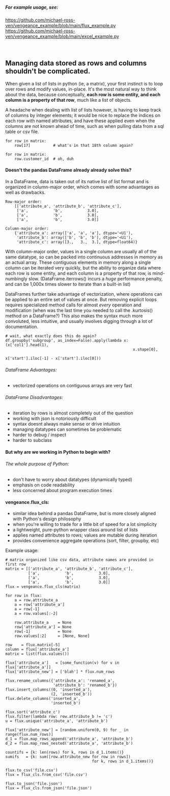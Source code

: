 ##### For example usage, see:
https://github.com/michael-ross-ven/vengeance_example/blob/main/flux_example.py
<br/>
https://github.com/michael-ross-ven/vengeance_example/blob/main/excel_example.py
<br/>
<br/>
<br/>

## Managing data stored as rows and columns shouldn't be complicated.

When given a list of lists in python (ie, a matrix), your first instinct is to loop over rows and modify values, in-place. It's the most 
natural way to think about the data, because conceptually, **each row is some entity, and each column is a property of that row**, much 
like a list of objects.

A headache when dealing with list of lists however, is having to keep track of columns by integer elements; it would be nice to replace 
the indices on each row with named attributes, and have these applied even when the columns are not known ahead of time, such as when 
pulling data from a sql table or csv file.

    for row in matrix:
        row[17]          # what's in that 18th column again?

    for row in matrix:
        row.customer_id  # oh, duh


#### Doesn't the pandas DataFrame already already solve this?
In a DataFrame, data is taken out of its native list of list format and is organized in column-major order, which comes with some 
advantages as well as drawbacks.

    Row-major order:
        [['attribute_a', 'attribute_b', 'attribute_c'],
         ['a',           'b',           3.0],
         ['a',           'b',           3.0],
         ['a',           'b',           3.0]]

    Column-major order:
        {'attribute_a': array(['a', 'a', 'a'], dtype='<U1'),
         'attribute_b': array(['b', 'b', 'b'], dtype='<U1'),
         'attribute_c': array([3.,   3.,  3.], dtype=float64)}


With column-major order, values in a single column are usually all of the same datatype, so can be packed into continuous 
addresses in memory as an actual array. These contiguous elements in memory along a single column can be iterated very quickly, 
but the ability to organize data where each row is some entity, and each column is a property of that row, is mind-numbingly slow.
(DataFrame.iterrows() incurs a *huge* performance penalty, and can be 1,000x times slower to iterate than a built-in list)

DataFrames further take advantage of vectorization, where operations can be applied to an entire set of values at once. 
But removing explicit loops requires specialized method calls for almost *every* operation and modification (when was 
the last time you needed to call the .kurtosis() method on a DataFrame?) This also makes the syntax much more convoluted, 
less intuitive, and usually involves digging through a lot of documentation. 

    # wait, what exactly does this do again?
    df.groupby('subgroup', as_index=False).apply(lambda x: (x['col1'].head(1), 
                                                            x.shape[0], 
                                                            x['start'].iloc[-1] - x['start'].iloc[0]))


###### DataFrame Advantages:
* vectorized operations on contiguous arrays are very fast

###### DataFrame Disadvantages:
* iteration by rows is almost completely out of the question
* working with json is notoriously difficult
* syntax doesnt always make sense or drive intuition
* managing datatypes can sometimes be problematic
* harder to debug / inspect
* harder to subclass


#### But why are we working in Python to begin with?
###### The whole purpose of Python:
* don't have to worry about datatypes (dynamically typed)
* emphasis on code readability
* less concerned about program execution times


#### vengeance.flux_cls:
* similar idea behind a pandas DataFrame, but is more closely aligned with Python's design philosophy
* when you're willing to trade for a little bit of speed for a lot simplicity
* a lightweight, pure-python wrapper class around list of lists
* applies named attributes to rows; values are mutable during iteration
* provides convenience aggregate operations (sort, filter, groupby, etc)


Example usage:

    # matrix organized like csv data, attribute names are provided in first row
    matrix = [['attribute_a', 'attribute_b', 'attribute_c'],
              ['a',           'b',           3.0],
              ['a',           'b',           3.0],
              ['a',           'b',           3.0]]
    flux = vengeance.flux_cls(matrix)

    for row in flux:
        a = row.attribute_a
        a = row['attribute_a']
        a = row[-1]
        a = row.values[:-2]

        row.attribute_a    = None
        row['attribute_a'] = None
        row[-1]            = None
        row.values[:2]     = [None, None]

    row    = flux.matrix[-5]
    column = flux['attribute_a']
    matrix = list(flux.values())
    
    flux['attribute_a']   = [some_function(v) for v in flux['attribute_a']]
    flux['attribute_new'] = ['blah'] * flux.num_rows

    flux.rename_columns({'attribute_a': 'renamed_a',
                         'attribute_b': 'renamed_b'})
    flux.insert_columns((0, 'inserted_a'),
                        (2, 'inserted_b'))
    flux.delete_columns('inserted_a',
                        'inserted_b')

    flux.sort('attribute_c')
    flux.filter(lambda row: row.attribute_b != 'c')
    u = flux.unique('attribute_a', 'attribute_b')

    flux['attribute_new'] = [random.uniform(0, 9) for _ in range(flux.num_rows)]
    d_1 = flux.map_rows_append('attribute_a', 'attribute_b')
    d_2 = flux.map_rows_nested('attribute_a', 'attribute_b')

    countifs = {k: len(rows) for k, rows in d_1.items()}
    sumifs   = {k: sum([row.attribute_new for row in rows])
                                          for k, rows in d_1.items()}

    flux.to_csv('file.csv')
    flux = flux_cls.from_csv('file.csv')

    flux.to_json('file.json')
    flux = flux_cls.from_json('file.json')

